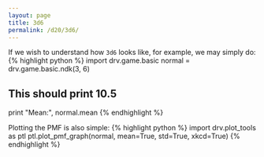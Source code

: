 ```yaml
---
layout: page
title: 3d6
permalink: /d20/3d6/
---
```


If we wish to understand how ``3d6`` looks like, for example, we may simply do:
{% highlight python %}
import drv.game.basic
normal = drv.game.basic.ndk(3, 6)

## This should print 10.5
print "Mean:", normal.mean
{% endhighlight %}

Plotting the PMF is also simple:
{% highlight python %}
import drv.plot_tools as ptl
ptl.plot_pmf_graph(normal, mean=True, std=True, xkcd=True)
{% endhighlight %}

